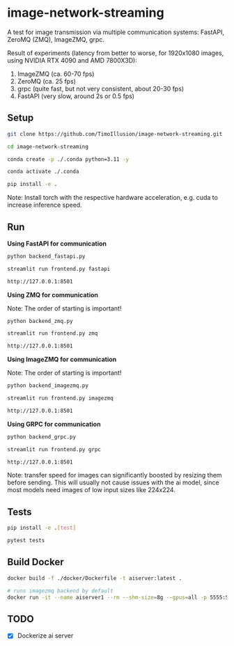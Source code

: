# image-network-streaming

A test for image transmission via multiple communication systems: FastAPI, ZeroMQ (ZMQ), ImageZMQ, grpc.

Result of experiments (latency from better to worse, for 1920x1080 images, using NVIDIA RTX 4090 and AMD 7800X3D):

1. ImageZMQ (ca. 60-70 fps)
2. ZeroMQ (ca. 25 fps)
3. grpc (quite fast, but not very consistent, about 20-30 fps)
4. FastAPI (very slow, around 2s or 0.5 fps)

## Setup

```bash
git clone https://github.com/TimoIllusion/image-network-streaming.git

cd image-network-streaming

conda create -p ./.conda python=3.11 -y

conda activate ./.conda

pip install -e .

```
Note: Install torch with the respective hardware acceleration, e.g. cuda to increase inference speed.

## Run

**Using FastAPI for communication**

```bash
python backend_fastapi.py

streamlit run frontend.py fastapi

http://127.0.0.1:8501
```

**Using ZMQ for communication**

Note: The order of starting is important!

```bash
python backend_zmq.py

streamlit run frontend.py zmq

http://127.0.0.1:8501
```

**Using ImageZMQ for communication**

Note: The order of starting is important!

```bash
python backend_imagezmq.py

streamlit run frontend.py imagezmq

http://127.0.0.1:8501
```

**Using GRPC for communication**

```bash
python backend_grpc.py

streamlit run frontend.py grpc

http://127.0.0.1:8501
```

Note: transfer speed for images can significantly boosted by resizing them before sending. This will usually not cause issues with the ai model, since most models need images of low input sizes like 224x224.

## Tests

```bash
pip install -e .[test]
```

```bash
pytest tests
```
## Build Docker

```bash
docker build -f ./docker/Dockerfile -t aiserver:latest .
```

```bash
# runs imagezmq backend by default
docker run -it --name aiserver1 --rm --shm-size=8g --gpus=all -p 5555:5555 aiserver:latest
```
## TODO

- [x] Dockerize ai server